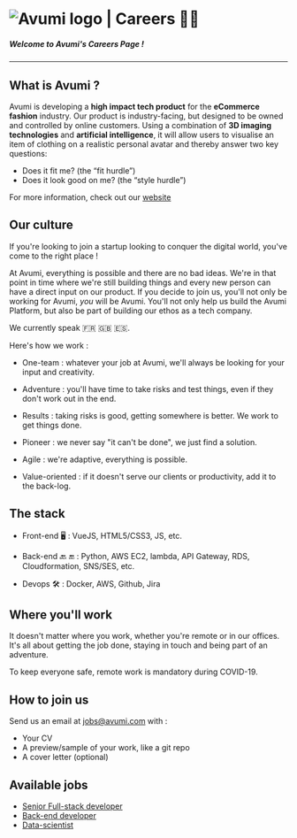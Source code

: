 # ![Avumi logo](https://www.avumi.com/img/avumi-logo.png) | Careers :technologist:

##### **Welcome to Avumi's Careers Page !**

***

## What is Avumi ?

Avumi is developing a **high impact tech product** for the **eCommerce fashion** industry. Our product is industry-facing, but designed to be owned and controlled by online customers. Using a combination of **3D imaging technologies** and **artificial intelligence**, it will allow users to visualise an item of clothing on a realistic personal avatar and thereby answer two key questions:
* Does it fit me? (the “fit hurdle”)
* Does it look good on me? (the “style hurdle”)

For more information, check out our [website](https://www.avumi.com/)

## Our culture

If you're looking to join a startup looking to conquer the digital world, you've come to the right place !

At Avumi, everything is possible and there are no bad ideas. We're in that point in time where we're still building things and every new person can have a direct input on our product. If you decide to join us, you'll not only be working for Avumi, *you* will be Avumi. You'll not only help us build the Avumi Platform, but also be part of building our ethos as a tech company.

We currently speak :fr: :uk: :es:.

Here's how we work :

* One-team : whatever your job at Avumi, we'll always be looking for your input and creativity.

* Adventure : you'll have time to take risks and test things, even if they don't work out in the end.

* Results : taking risks is good, getting somewhere is better. We work to get things done.

* Pioneer : we never say "it can't be done", we just find a solution.

* Agile : we're adaptive, everything is possible.

* Value-oriented : if it doesn't serve our clients or productivity, add it to the back-log.


## The stack

* Front-end :desktop_computer: : VueJS, HTML5/CSS3, JS, etc.

* Back-end :back: :end: : Python, AWS EC2, lambda, API Gateway, RDS, Cloudformation, SNS/SES, etc.

* Devops :hammer_and_wrench: : Docker, AWS, Github, Jira

## Where you'll work

It doesn't matter where you work, whether you're remote or in our offices. It's all about getting the job done, staying in touch and being part of an adventure.

To keep everyone safe, remote work is mandatory during COVID-19.

## How to join us

Send us an email at jobs@avumi.com with :
* Your CV
* A preview/sample of your work, like a git repo
* A cover letter (optional)

## Available jobs
* [Senior Full-stack developer](senior-dev-full-stack.md)
* [Back-end developer](dev-back-end.md)
* [Data-scientist](data-scientist.md)
